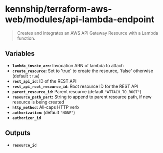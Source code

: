 # kennship/terraform-aws-web/modules/api-lambda-endpoint

> Creates and integrates an AWS API Gateway Resource with a Lambda function.

## Variables

- **`lambda_invoke_arn`:** Invocation ARN of lambda to attach
- **`create_resource`:** Set to 'true' to create the resource, 'false' otherwise (default `true`)
- **`rest_api_id`:** ID of the REST API
- **`rest_api_root_resource_id`:** Root resource ID for the REST API
- **`parent_resource_id`:** Parent resource (default `"ATTACH_TO_ROOT"`)
- **`resource_path_part`:** String to append to parent resource path, if new resource is being created
- **`http_method`:** All-caps HTTP verb
- **`authorization`:** (default `"NONE"`)
- **`authorizer_id`**

## Outputs

- **`resource_id`**